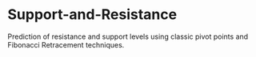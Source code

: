 # Support-and-Resistance
Prediction of resistance and support levels using classic pivot points and Fibonacci Retracement techniques.
